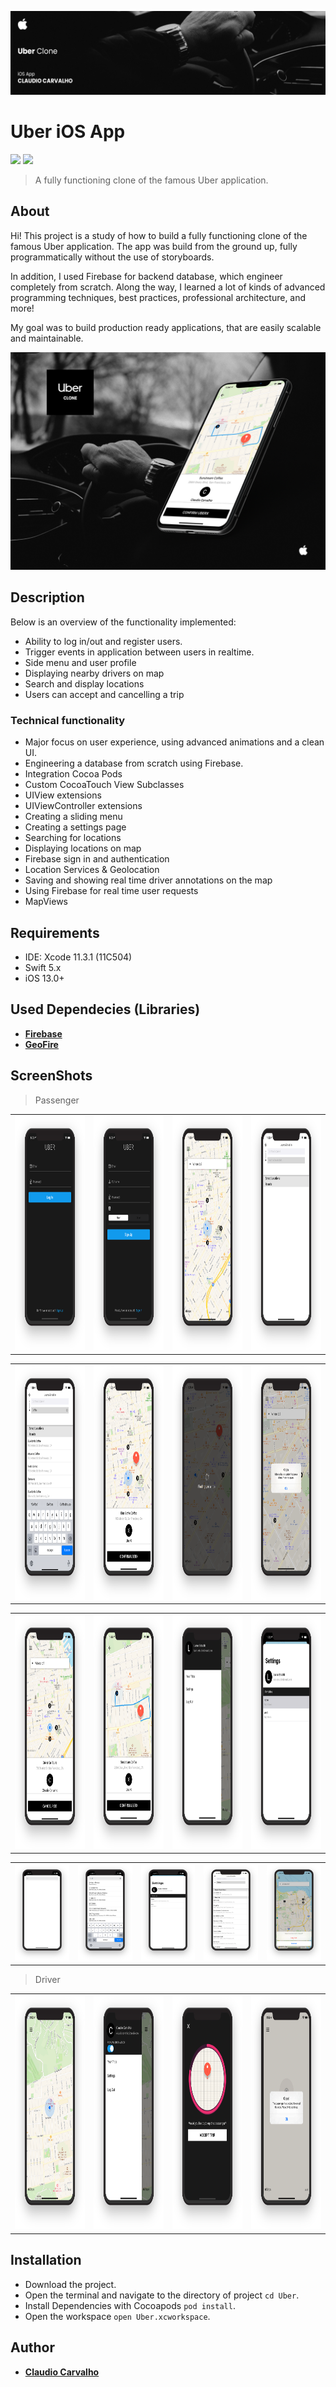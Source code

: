 <p align="center">
<img src="https://github.com/claudiocarvalhodev/UberApp/blob/develop/Screenshots/Body/header-presentation.png" alt="Uber iOS App"/>
</p>

# Uber iOS App

<p align="justify">
    <img src="https://img.shields.io/badge/Swift-5-orange.svg" />
    <img src="https://img.shields.io/badge/Platforms-iOS-blue.svg?style=flat" />
</p>

> A fully functioning clone of the famous Uber application.

## About

Hi! This project is a study of how to build a fully functioning clone of the famous Uber application. The app was build from the ground up, fully programmatically without the use of storyboards.

In addition, I used Firebase for backend database, which engineer completely from scratch. Along the way, I learned a lot of kinds of advanced programming techniques, best practices, professional architecture, and more!

My goal was to build production ready applications, that are easily scalable and maintainable.

<p align="center">
<img src="https://github.com/claudiocarvalhodev/UberApp/blob/develop/Screenshots/Body/main.png" alt="Uber iOS App"/>
</p>

## Description
Below is an overview of the functionality implemented:

- Ability to log in/out and register users.
- Trigger events in application between users in realtime.
- Side menu and user profile
- Displaying nearby drivers on map
- Search and display locations
- Users can accept and cancelling a trip

### Technical functionality

- Major focus on user experience, using advanced animations and a clean UI.
- Engineering a database from scratch using Firebase.
- Integration Cocoa Pods
- Custom CocoaTouch View Subclasses
- UIView extensions
- UIViewController extensions
- Creating a sliding menu
- Creating a settings page
- Searching for locations
- Displaying locations on map
- Firebase sign in and authentication
- Location Services & Geolocation
- Saving and showing real time driver annotations on the map
- Using Firebase for real time user requests
- MapViews

## Requirements

- IDE: Xcode 11.3.1 (11C504)
- Swift 5.x
- iOS 13.0+

## Used Dependecies (Libraries)

* [**Firebase**](https://firebase.google.com)
* [**GeoFire**](https://github.com/firebase/geofire-objc)

## ScreenShots

> Passenger

<table style="width:100%">
  <tr>
  <td><img src="https://github.com/claudiocarvalhodev/UberApp/blob/develop/Screenshots/Portrait/Passenger/passenger-01.png" alt="News" width=400 height=375/></td>
  <td><img src="https://github.com/claudiocarvalhodev/UberApp/blob/develop/Screenshots/Portrait/Passenger/passenger-02.png" alt="News" width=400 height=375/></td>
  <td><img src="https://github.com/claudiocarvalhodev/UberApp/blob/develop/Screenshots/Portrait/Passenger/passenger-03.png" alt="News" width=400 height=375/></td>
  <td><img src="https://github.com/claudiocarvalhodev/UberApp/blob/develop/Screenshots/Portrait/Passenger/passenger-04.png" alt="News" width=400 height=375/></td>
  </tr>
</table>

<table style="width:100%">
  <tr>
  <td><img src="https://github.com/claudiocarvalhodev/UberApp/blob/develop/Screenshots/Portrait/Passenger/passenger-05.png" alt="News" width=400 height=375/></td>
  <td><img src="https://github.com/claudiocarvalhodev/UberApp/blob/develop/Screenshots/Portrait/Passenger/passenger-06.png" alt="News" width=400 height=375/></td>
  <td><img src="https://github.com/claudiocarvalhodev/UberApp/blob/develop/Screenshots/Portrait/Passenger/passenger-07.png" alt="News" width=400 height=375/></td>
  <td><img src="https://github.com/claudiocarvalhodev/UberApp/blob/develop/Screenshots/Portrait/Passenger/passenger-08.png" alt="News" width=400 height=375/></td>
  </tr>
</table>

<table style="width:100%">
  <tr>
  <td><img src="https://github.com/claudiocarvalhodev/UberApp/blob/develop/Screenshots/Portrait/Passenger/passenger-09.png" alt="News" width=400 height=375/></td>
  <td><img src="https://github.com/claudiocarvalhodev/UberApp/blob/develop/Screenshots/Portrait/Passenger/passenger-10.png" alt="News" width=400 height=375/></td>
  <td><img src="https://github.com/claudiocarvalhodev/UberApp/blob/develop/Screenshots/Portrait/Passenger/passenger-11.png" alt="News" width=400 height=375/></td>
  <td><img src="https://github.com/claudiocarvalhodev/UberApp/blob/develop/Screenshots/Portrait/Passenger/passenger-12.png" alt="News" width=400 height=375/></td>
  </tr>
</table>

<table style="width:100%">
  <tr>
  <td><img src="https://github.com/claudiocarvalhodev/UberApp/blob/develop/Screenshots/Portrait/Passenger/passenger-13.png" alt="News" /></td>
  <td><img src="https://github.com/claudiocarvalhodev/UberApp/blob/develop/Screenshots/Portrait/Passenger/passenger-14.png" alt="News" /></td>
  <td><img src="https://github.com/claudiocarvalhodev/UberApp/blob/develop/Screenshots/Portrait/Passenger/passenger-15.png" alt="News" /></td>
  <td><img src="https://github.com/claudiocarvalhodev/UberApp/blob/develop/Screenshots/Portrait/Passenger/passenger-16.png" alt="News" /></td>
  <td><img src="https://github.com/claudiocarvalhodev/UberApp/blob/develop/Screenshots/Portrait/Passenger/passenger-17.png" alt="News" /></td>
  </tr>
</table>

> Driver

<table style="width:100%">
  <tr>
  <td><img src="https://github.com/claudiocarvalhodev/UberApp/blob/develop/Screenshots/Portrait/Driver/driver-01.png" alt="News" width=400 height=375/></td>
  <td><img src="https://github.com/claudiocarvalhodev/UberApp/blob/develop/Screenshots/Portrait/Driver/driver-02.png" alt="News" width=400 height=375/></td>
  <td><img src="https://github.com/claudiocarvalhodev/UberApp/blob/develop/Screenshots/Portrait/Driver/driver-03.png" alt="News" width=400 height=375/></td>
  <td><img src="https://github.com/claudiocarvalhodev/UberApp/blob/develop/Screenshots/Portrait/Driver/driver-04.png" alt="News" width=400 height=375/></td>
  </tr>
</table>

## Installation

* Download the project.
* Open the terminal and navigate to the directory of project ```cd Uber```.
* Install Dependencies with Cocoapods ```pod install```.
* Open the workspace ```open Uber.xcworkspace```.

## Author

* [**Claudio Carvalho**](https://github.com/claudiocarvalhodev)



